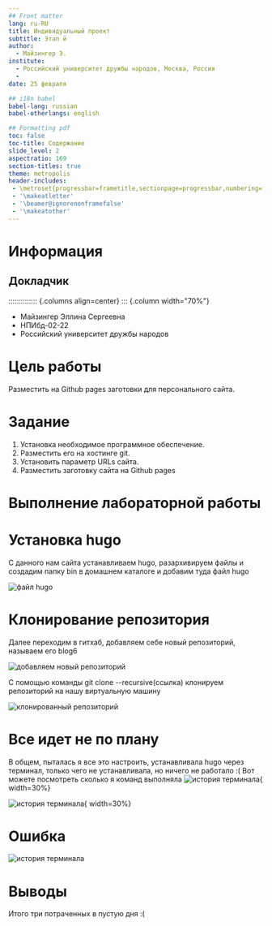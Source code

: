 ```yaml
---
## Front matter
lang: ru-RU
title: Индивидуальный проект
subtitle: Этап й
author:
  - Майзингер Э.
institute:
  - Российский университет дружбы народов, Москва, Россия
  - 
date: 25 февраля

## i18n babel
babel-lang: russian
babel-otherlangs: english

## Formatting pdf
toc: false
toc-title: Содержание
slide_level: 2
aspectratio: 169
section-titles: true
theme: metropolis
header-includes:
 - \metroset{progressbar=frametitle,sectionpage=progressbar,numbering=fraction}
 - '\makeatletter'
 - '\beamer@ignorenonframefalse'
 - '\makeatother'
---
```


# Информация

## Докладчик

:::::::::::::: {.columns align=center}
::: {.column width="70%"}

  * Майзингер Эллина Сергеевна
  * НПИбд-02-22
  * Российский университет дружбы народов

# Цель работы

Разместить на Github pages заготовки для персонального сайта.

# Задание
1. Установка необходимое программное обеспечение.
2. Разместить его на хостинге git.
3. Установить параметр URLs сайта.
4. Разместить заготовку сайта на Github pages


# Выполнение лабораторной работы

# Установка hugo
С данного нам сайта устанавливаем hugo, разархивируем файлы и создадим папку bin в домашнем каталоге и добавим туда файл hugo 

![файл hugo](image/04.png)

# Клонирование репозитория 

Далее переходим в гитхаб, добавляем себе новый репозиторий, называем его blog6 

![добавляем новый репозиторий](image/05.png)

С помощью команды git clone --recursive(ссылка) клонируем репозиторий на нашу виртуальную машину 

![клонированный репозиторий](image/06.png)

# Все идет не по плану 

В общем, пыталась я все это настроить, устанавливала hugo через терминал, только чего не устанавливала, но ничего не работало :( 
Вот можете посмотреть сколько я команд выполняла 
![история терминала](image/01.png){ width=30%}

![история терминала](image/02.png){ width=30%}


# Ошибка

![история терминала](image/03.png)


# Выводы

Итого три потраченных в пустую дня :(


